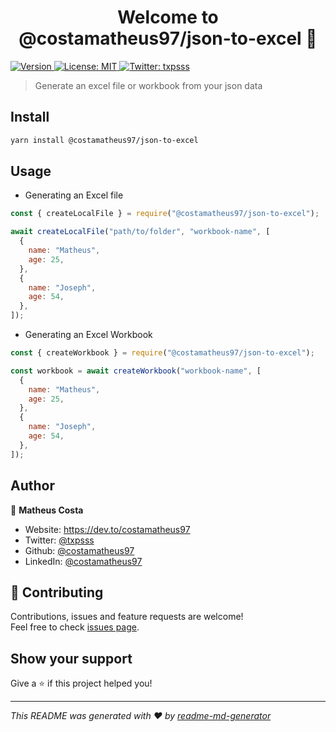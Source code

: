 <h1 align="center">Welcome to @costamatheus97/json-to-excel 👋</h1>
<p>
  <a href="https://www.npmjs.com/package/@costamatheus97/json-to-excel" target="_blank">
    <img alt="Version" src="https://img.shields.io/npm/v/@costamatheus97/json-to-excel.svg">
  </a>
  <a href="#" target="_blank">
    <img alt="License: MIT" src="https://img.shields.io/badge/License-MIT-yellow.svg" />
  </a>
  <a href="https://twitter.com/txpsss" target="_blank">
    <img alt="Twitter: txpsss" src="https://img.shields.io/twitter/follow/txpsss.svg?style=social" />
  </a>
</p>

> Generate an excel file or workbook from your json data

## Install

```sh
yarn install @costamatheus97/json-to-excel
```

## Usage

- Generating an Excel file

```js
const { createLocalFile } = require("@costamatheus97/json-to-excel");

await createLocalFile("path/to/folder", "workbook-name", [
  {
    name: "Matheus",
    age: 25,
  },
  {
    name: "Joseph",
    age: 54,
  },
]);
```

- Generating an Excel Workbook

```js
const { createWorkbook } = require("@costamatheus97/json-to-excel");

const workbook = await createWorkbook("workbook-name", [
  {
    name: "Matheus",
    age: 25,
  },
  {
    name: "Joseph",
    age: 54,
  },
]);
```

## Author

👤 **Matheus Costa**

- Website: https://dev.to/costamatheus97
- Twitter: [@txpsss](https://twitter.com/txpsss)
- Github: [@costamatheus97](https://github.com/costamatheus97)
- LinkedIn: [@costamatheus97](https://linkedin.com/in/costamatheus97)

## 🤝 Contributing

Contributions, issues and feature requests are welcome!<br />Feel free to check [issues page](https://github.com/costamatheus97/json-to-excel/issues).

## Show your support

Give a ⭐️ if this project helped you!

---

_This README was generated with ❤️ by [readme-md-generator](https://github.com/kefranabg/readme-md-generator)_
